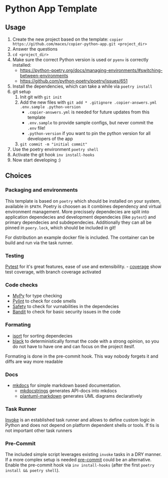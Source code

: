 # Python App Template

## Usage

1. Create the new project based on the template: `copier https://github.com/maces/copier-python-app.git <project_dir>`
2. Answer the questions
3. `cd <project_dir>`
4. Make sure the correct Python version is used or `pyenv` is correctly installed:
    - https://python-poetry.org/docs/managing-environments/#switching-between-environments
    - https://github.com/python-poetry/poetry/issues/651
5. Install the dependencies, which can take a while via `poetry install`
6. git setup
    1. Init git with `git init`
    2. Add the new files with `git add * .gitignore .copier-answers.yml .env.sample .python-version`
        - `.copier-answers.yml` is needed for future updates from this template
        - `.env.sample` to provide sample configs, but never commit the `.env` file!
        - `.python-version` if you want to pin the python version for all developers of the app
    3. `git commit -m "initial commit"`
7. Use the poetry environment `poetry shell`
8. Activate the git hook `inv install-hooks`
9. Now start developing :)


## Choices

### Packaging and environments

This template is based on `poetry` which should be installed on your system, available in `$PATH`. Poetry is choosen as it combines dependency and virtual environment management. More precissely dependecies are split into application dependecies and development dependecies (like `pytest`) and primary dependecies and subdependecies. Additionally they can all be pinned in `poery.lock`, which should be included in git!

For distribution an example docker file is included. The container can be build and run via the task runner.

### Testing

[Pytest](https://pytest.org) for it's great features, ease of use and extensibility.
    - [coverage](https://coverage.readthedocs.io) show test coverage, with branch coverage activated

### Code checks

- [MyPy](http://mypy-lang.org/) for type checking
- [Pylint](https://www.pylint.org/) to check for code smells
- [Safety](https://github.com/pyupio/safety) to check for vurnabilities in the dependecies
- [Bandit](https://bandit.readthedocs.io) to check for basic security issues in the code

### Formating

- [isort](https://pycqa.github.io/isort/) for sorting dependecies
- [black](https://black.readthedocs.io) to deterministically format the code with a strong opinion, so you do not have to have one and can focus on the project iteslf. 

Formating is done in the pre-commit hook. This way nobody forgets it and diffs are way more readable

### Docs

- [mkdocs](https://www.mkdocs.org/) for simple markdown based documentation.
    - [mkdocstrings](https://mkdocstrings.github.io/) generates API-docs into mkdocs
    - [plantuml-markdown](https://github.com/mikitex70/plantuml-markdown) generates UML diagrams declaratively

### Task Runner

[Invoke](https://www.pyinvoke.org/) is an established task runner and allows to define custom logic in Python and does not depend on platform dependent shells or tools. If tis is not important other task runners 

### Pre-Commit

The included simple script leverages existing `invoke` tasks in a DRY manner. If a more complex setup is needed [pre-commit](https://pre-commit.com/) could be an alternative.
Enable the pre-commit hook via `inv install-hooks` (after the first `poetry install && poetry shell`).
